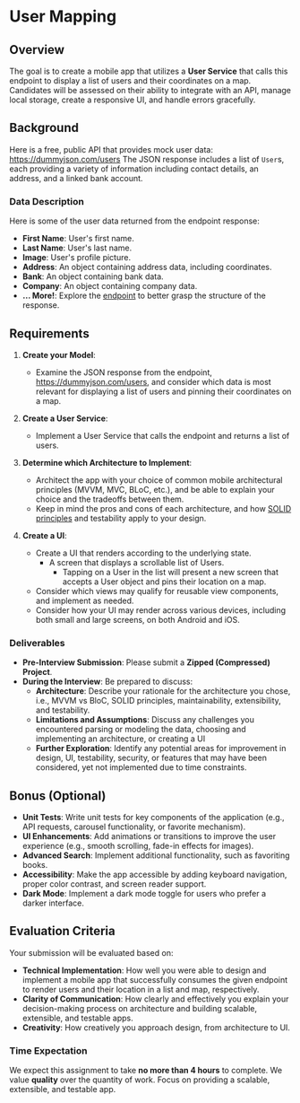 
# User Mapping

## Overview
The goal is to create a mobile app that utilizes a **User Service** that calls this endpoint to display a list of users and their coordinates on a map. Candidates will be assessed on their ability to integrate with an API, manage local storage, create a responsive UI, and handle errors gracefully.


## Background
Here is a free, public API that provides mock user data: https://dummyjson.com/users
The JSON response includes a list of `User`s, each providing a variety of information including contact details, an address, and a linked bank account. 


### Data Description
Here is some of the user data returned from the endpoint response:
- **First Name**: User's first name.
- **Last Name**: User's last name.
- **Image**: User's profile picture.
- **Address**: An object containing address data, including coordinates.
- **Bank**: An object containing bank data.
- **Company**: An object containing company data.
- **... More!**: Explore the [endpoint](https://dummyjson.com/users) to better grasp the structure of the response.

## Requirements
1. **Create your Model**:
    - Examine the JSON response from the endpoint, https://dummyjson.com/users, and consider which data is most relevant for displaying a list of users and pinning their coordinates on a map.
  
2. **Create a User Service**:
    - Implement a User Service that calls the endpoint and returns a list of users.
  
3. **Determine which Architecture to Implement**:
    - Architect the app with your choice of common mobile architectural principles (MVVM, MVC, BLoC, etc.), and be able to explain your choice and the tradeoffs between them.
    - Keep in mind the pros and cons of each architecture, and how [SOLID principles](https://en.wikipedia.org/wiki/SOLID) and testability apply to your design. 
  
4. **Create a UI**:
    - Create a UI that renders according to the underlying state.
        - A screen that displays a scrollable list of Users.
            - Tapping on a User in the list will present a new screen that accepts a User object and pins their location on a map.
    - Consider which views may qualify for reusable view components, and implement as needed.
    - Consider how your UI may render across various devices, including both small and large screens, on both Android and iOS.
  
### Deliverables
- **Pre-Interview Submission**: Please submit a **Zipped (Compressed) Project**.
- **During the Interview**: Be prepared to discuss:
  - **Architecture**: Describe your rationale for the architecture you chose, i.e.,  MVVM vs BloC, SOLID principles, maintainability, extensibility, and testability.
  - **Limitations and Assumptions**: Discuss any challenges you encountered parsing or modeling the data, choosing and implementing an architecture, or creating a UI
  - **Further Exploration**: Identify any potential areas for improvement in design, UI, testability, security, or features that may have been considered, yet not implemented due to time constraints.

## Bonus (Optional)

- **Unit Tests**: Write unit tests for key components of the application (e.g., API requests, carousel functionality, or favorite mechanism).
- **UI Enhancements**: Add animations or transitions to improve the user experience (e.g., smooth scrolling, fade-in effects for images).
- **Advanced Search**: Implement additional functionality, such as favoriting books.
- **Accessibility**: Make the app accessible by adding keyboard navigation, proper color contrast, and screen reader support.
- **Dark Mode**: Implement a dark mode toggle for users who prefer a darker interface.

## Evaluation Criteria
Your submission will be evaluated based on:
- **Technical Implementation**: How well you were able to design and implement a mobile app that successfully consumes the given endpoint to render users and their location in a list and map, respectively.
- **Clarity of Communication**: How clearly and effectively you explain your decision-making process on architecture and building scalable, extensible, and testable apps.
- **Creativity**: How creatively you approach design, from architecture to UI.
### Time Expectation
We expect this assignment to take **no more than 4 hours** to complete. We value **quality** over the quantity of work. Focus on providing a scalable, extensible, and testable app.